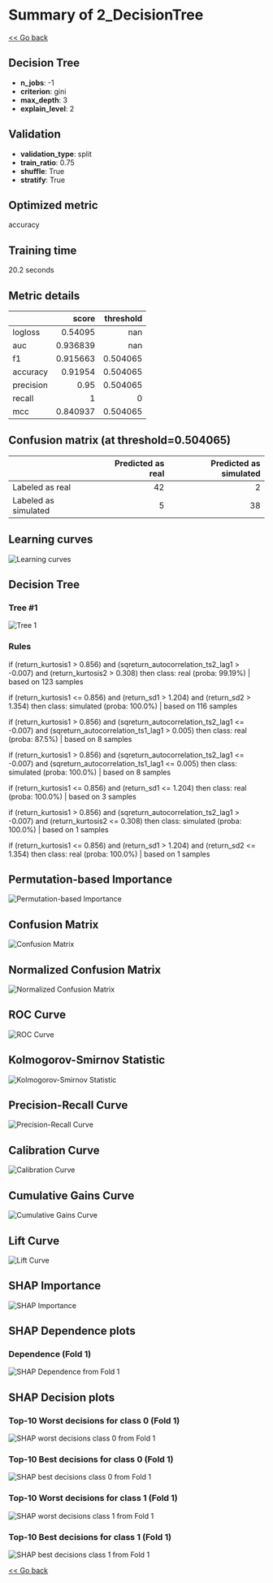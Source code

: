# Summary of 2_DecisionTree

[<< Go back](../README.md)


## Decision Tree
- **n_jobs**: -1
- **criterion**: gini
- **max_depth**: 3
- **explain_level**: 2

## Validation
 - **validation_type**: split
 - **train_ratio**: 0.75
 - **shuffle**: True
 - **stratify**: True

## Optimized metric
accuracy

## Training time

20.2 seconds

## Metric details
|           |    score |   threshold |
|:----------|---------:|------------:|
| logloss   | 0.54095  |  nan        |
| auc       | 0.936839 |  nan        |
| f1        | 0.915663 |    0.504065 |
| accuracy  | 0.91954  |    0.504065 |
| precision | 0.95     |    0.504065 |
| recall    | 1        |    0        |
| mcc       | 0.840937 |    0.504065 |


## Confusion matrix (at threshold=0.504065)
|                      |   Predicted as real |   Predicted as simulated |
|:---------------------|--------------------:|-------------------------:|
| Labeled as real      |                  42 |                        2 |
| Labeled as simulated |                   5 |                       38 |

## Learning curves
![Learning curves](learning_curves.png)

## Decision Tree 

### Tree #1
![Tree 1](learner_fold_0_tree.svg)

### Rules

if (return_kurtosis1 > 0.856) and (sqreturn_autocorrelation_ts2_lag1 > -0.007) and (return_kurtosis2 > 0.308) then class: real (proba: 99.19%) | based on 123 samples

if (return_kurtosis1 <= 0.856) and (return_sd1 > 1.204) and (return_sd2 > 1.354) then class: simulated (proba: 100.0%) | based on 116 samples

if (return_kurtosis1 > 0.856) and (sqreturn_autocorrelation_ts2_lag1 <= -0.007) and (sqreturn_autocorrelation_ts1_lag1 > 0.005) then class: real (proba: 87.5%) | based on 8 samples

if (return_kurtosis1 > 0.856) and (sqreturn_autocorrelation_ts2_lag1 <= -0.007) and (sqreturn_autocorrelation_ts1_lag1 <= 0.005) then class: simulated (proba: 100.0%) | based on 8 samples

if (return_kurtosis1 <= 0.856) and (return_sd1 <= 1.204) then class: real (proba: 100.0%) | based on 3 samples

if (return_kurtosis1 > 0.856) and (sqreturn_autocorrelation_ts2_lag1 > -0.007) and (return_kurtosis2 <= 0.308) then class: simulated (proba: 100.0%) | based on 1 samples

if (return_kurtosis1 <= 0.856) and (return_sd1 > 1.204) and (return_sd2 <= 1.354) then class: real (proba: 100.0%) | based on 1 samples





## Permutation-based Importance
![Permutation-based Importance](permutation_importance.png)
## Confusion Matrix

![Confusion Matrix](confusion_matrix.png)


## Normalized Confusion Matrix

![Normalized Confusion Matrix](confusion_matrix_normalized.png)


## ROC Curve

![ROC Curve](roc_curve.png)


## Kolmogorov-Smirnov Statistic

![Kolmogorov-Smirnov Statistic](ks_statistic.png)


## Precision-Recall Curve

![Precision-Recall Curve](precision_recall_curve.png)


## Calibration Curve

![Calibration Curve](calibration_curve_curve.png)


## Cumulative Gains Curve

![Cumulative Gains Curve](cumulative_gains_curve.png)


## Lift Curve

![Lift Curve](lift_curve.png)



## SHAP Importance
![SHAP Importance](shap_importance.png)

## SHAP Dependence plots

### Dependence (Fold 1)
![SHAP Dependence from Fold 1](learner_fold_0_shap_dependence.png)

## SHAP Decision plots

### Top-10 Worst decisions for class 0 (Fold 1)
![SHAP worst decisions class 0 from Fold 1](learner_fold_0_shap_class_0_worst_decisions.png)
### Top-10 Best decisions for class 0 (Fold 1)
![SHAP best decisions class 0 from Fold 1](learner_fold_0_shap_class_0_best_decisions.png)
### Top-10 Worst decisions for class 1 (Fold 1)
![SHAP worst decisions class 1 from Fold 1](learner_fold_0_shap_class_1_worst_decisions.png)
### Top-10 Best decisions for class 1 (Fold 1)
![SHAP best decisions class 1 from Fold 1](learner_fold_0_shap_class_1_best_decisions.png)

[<< Go back](../README.md)
